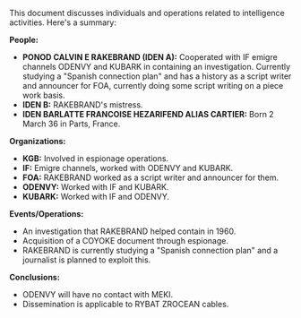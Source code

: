 This document discusses individuals and operations related to intelligence activities. Here's a summary:

**People:**

*   **PONOD CALVIN E RAKEBRAND (IDEN A):** Cooperated with IF emigre channels ODENVY and KUBARK in containing an investigation. Currently studying a "Spanish connection plan" and has a history as a script writer and announcer for FOA, currently doing some script writing on a piece work basis.
*   **IDEN B:** RAKEBRAND's mistress.
*   **IDEN BARLATTE FRANCOISE HEZARIFEND ALIAS CARTIER:** Born 2 March 36 in Parts, France.

**Organizations:**

*   **KGB:** Involved in espionage operations.
*   **IF:** Emigre channels, worked with ODENVY and KUBARK.
*   **FOA:** RAKEBRAND worked as a script writer and announcer for them.
*   **ODENVY:** Worked with IF and KUBARK.
*   **KUBARK:** Worked with IF and ODENVY.

**Events/Operations:**

*   An investigation that RAKEBRAND helped contain in 1960.
*   Acquisition of a COYOKE document through espionage.
*   RAKEBRAND is currently studying a "Spanish connection plan" and a journalist is planned to exploit this.

**Conclusions:**

*   ODENVY will have no contact with MEKI.
*   Dissemination is applicable to RYBAT ZROCEAN cables.
